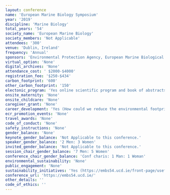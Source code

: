 ```yaml
---
layout: conference 
name: 'European Marine Biology Symposium'
year: '2019'
discipline: 'Marine Biology'
total_years: '54'
society_name: 'European Marine Biology'
society_members: 'Not Applicable'
attendees: '300'
venue: 'Dublin, Ireland'
frequency: 'Annual'
sponsors: 'Environmental Protection Agency, European Marine Biological Resource Centre, LifeWatch ERIC, Marine Institute, OYSTER, UCD Earth Institute, Springer-Verlag, FlowCam Fluid Imaging Technologies, nhbs, wildlife | ecology | conservation'
virtual_option: 'None'
digital_archives: 'None'
attendance_cost: ' $2000-$4000'
registration_fee: '$250-$434'
carbon_footprint: '600'
other_carbon_footprint: '150'
electonic_program: 'Yes online scientific program and book of abstracts were available online on the conference website.'
onsite_maternity: 'None'
onsite_childcare: 'None'
caregiver_grant: 'None'
career_development: 'Yes (How could we reduce the environmental footprint of manganese nodule mining through improved equipment design?)'
ecr_promotion_events: 'None'
travel_awards: 'None'
code_of_conduct: 'None'
safety_instructions: 'None'
gender_balance: 'None'
keynote_gender_balance: 'Not Applicable to this conference.'
speaker_gender_balance: '2 Men: 3 Women'
invited_gender_balance: 'Not Applicable to this conference.'
session_chair_gender_balance: '7 Men: 5 Women'
conference_chair_gender_balance: 'Conf charis: 1 Man: 1 Woman'
environmental_sustainability: 'None'
public_engagement: 'None'
sustainability_initiatives: 'Yes (https://embs54.ucd.ie/front-page/useful-information/an-environmentally-conscious-symposium/): In keeping with our philosophy of conservation and sustainability, we have ensured that EMBS54 benefits from the following:     Close proximity to transportation hubs, public transport, hire bikes     Close proximity to accommodation, restaurants, activities     Local catering companies used to reduce transportation miles     Reusable tableware, no plastic bottles     Venue employs natural light     Recycling/composting facilities on campus     Minimal use of plastic – paper name badges, BYO lanyards     Digital alternatives to paper used wherever possible)'
conference_url: 'https://embs54.ucd.ie/'
other_details: ''
code_of_ethics: ''
---
```


